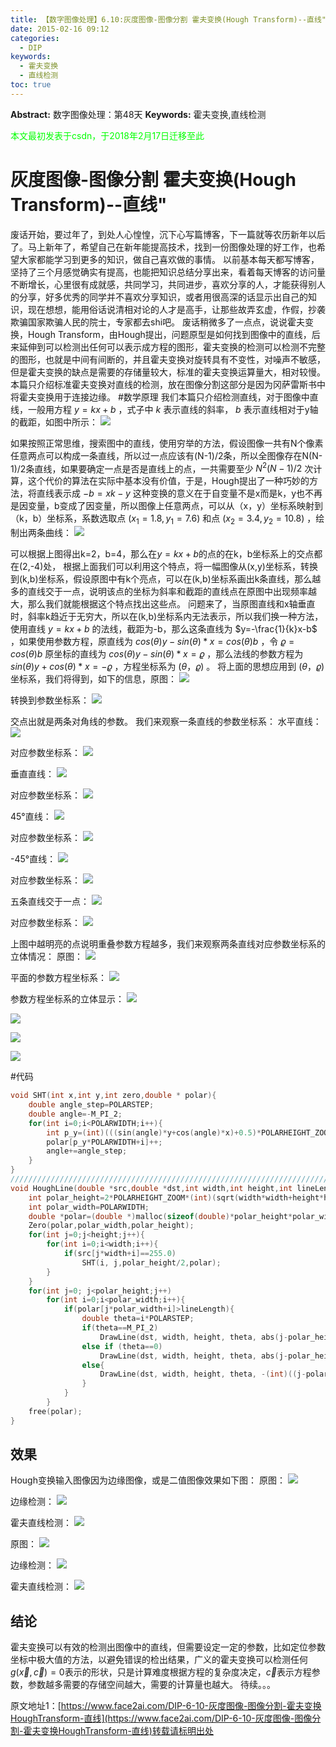 ```yaml
---
title: 【数字图像处理】6.10:灰度图像-图像分割 霍夫变换(Hough Transform)--直线"
date: 2015-02-16 09:12
categories:
  - DIP
keywords:
  - 霍夫变换
  - 直线检测
toc: true
---
```

**Abstract:** 数字图像处理：第48天
**Keywords:** 霍夫变换,直线检测
<!--more-->
<font color="00FF00">本文最初发表于csdn，于2018年2月17日迁移至此</font>
# 灰度图像-图像分割 霍夫变换(Hough Transform)--直线"
废话开始，要过年了，到处人心惶惶，沉下心写篇博客，下一篇就等农历新年以后了。马上新年了，希望自己在新年能提高技术，找到一份图像处理的好工作，也希望大家都能学习到更多的知识，做自己喜欢做的事情。
以前基本每天都写博客，坚持了三个月感觉确实有提高，也能把知识总结分享出来，看着每天博客的访问量不断增长，心里很有成就感，共同学习，共同进步，喜欢分享的人，才能获得别人的分享，好多优秀的同学并不喜欢分享知识，或者用很高深的话显示出自己的知识，现在想想，能用俗话说清相对论的人才是高手，让那些故弄玄虚，作假，抄袭欺骗国家欺骗人民的院士，专家都去shi吧。
废话稍微多了一点点，说说霍夫变换，Hough Transform，由Hough提出，问题原型是如何找到图像中的直线，后来延伸到可以检测出任何可以表示成方程的图形，霍夫变换的检测可以检测不完整的图形，也就是中间有间断的，并且霍夫变换对旋转具有不变性，对噪声不敏感，但是霍夫变换的缺点是需要的存储量较大，标准的霍夫变换运算量大，相对较慢。
本篇只介绍标准霍夫变换对直线的检测，放在图像分割这部分是因为冈萨雷斯书中将霍夫变换用于连接边缘。
#数学原理
我们本篇只介绍检测直线，对于图像中直线，一般用方程 $y=kx+b$ ，式子中 $k$ 表示直线的斜率， $b$ 表示直线相对于y轴的截距，如图中所示：
![](https://tony4ai-1251394096.cos.ap-hongkong.myqcloud.com/blog_images/DIP-6-10-灰度图像-图像分割-霍夫变换HoughTransform-直线/20150215185437867.jpeg)

如果按照正常思维，搜索图中的直线，使用穷举的方法，假设图像一共有N个像素任意两点可以构成一条直线，所以过一点应该有(N-1)/2条，所以全图像存在N(N-1)/2条直线，如果要确定一点是否是直线上的点，一共需要至少 $N^2(N-1)/2$ 次计算，这个代价的算法在实际中基本没有价值，于是，Hough提出了一种巧妙的方法，将直线表示成 $-b=xk-y$ 这种变换的意义在于自变量不是x而是k，y也不再是因变量，b变成了因变量，所以图像上任意两点，可以从（x，y）坐标系映射到（k，b）坐标系，系数选取点 $(x_1=1.8,y_1=7.6)$ 和点 $(x_2=3.4,y_2=10.8)$ ，绘制出两条曲线：
![](https://tony4ai-1251394096.cos.ap-hongkong.myqcloud.com/blog_images/DIP-6-10-灰度图像-图像分割-霍夫变换HoughTransform-直线/20150215190807615.jpeg)

可以根据上图得出k=2，b=4，那么在$y=kx+b$的点的在k，b坐标系上的交点都在(2,-4)处，
根据上面我们可以利用这个特点，将一幅图像从(x,y)坐标系，转换到(k,b)坐标系，假设原图中有k个亮点，可以在(k,b)坐标系画出k条直线，那么越多的直线交于一点，说明该点的坐标为斜率和截距的直线点在原图中出现频率越大，那么我们就能根据这个特点找出这些点。
问题来了，当原图直线和x轴垂直时，斜率k趋近于无穷大，所以在(k,b)坐标系内无法表示，所以我们换一种方法，使用直线 $y=kx+b$ 的法线，截距为-b，那么这条直线为 $y=-\frac{1}{k}x-b$ ，如果使用参数方程，原直线为 $cos(\theta)y-sin(\theta)*x=cos(\theta)b$ ，令 $\varrho=cos(\theta)b$ 原坐标的直线为 $cos(\theta)y-sin(\theta)*x=\varrho$ ，那么法线的参数方程为 $sin(\theta)y+cos(\theta)*x=-\varrho$ ，方程坐标系为 $(\theta，\varrho)$  。
将上面的思想应用到 $(\theta，\varrho)$ 坐标系，我们将得到，如下的信息，原图：
![](https://tony4ai-1251394096.cos.ap-hongkong.myqcloud.com/blog_images/DIP-6-10-灰度图像-图像分割-霍夫变换HoughTransform-直线/20150215193045036.jpeg)

转换到参数坐标系：
![](https://tony4ai-1251394096.cos.ap-hongkong.myqcloud.com/blog_images/DIP-6-10-灰度图像-图像分割-霍夫变换HoughTransform-直线/20150215193110277.jpeg)

交点出就是两条对角线的参数。
我们来观察一条直线的参数坐标系：
水平直线：
![](https://tony4ai-1251394096.cos.ap-hongkong.myqcloud.com/blog_images/DIP-6-10-灰度图像-图像分割-霍夫变换HoughTransform-直线/20150215193217279.jpeg)

对应参数坐标系：
![](https://tony4ai-1251394096.cos.ap-hongkong.myqcloud.com/blog_images/DIP-6-10-灰度图像-图像分割-霍夫变换HoughTransform-直线/20150215193230180.jpeg)

垂直直线：
![](https://tony4ai-1251394096.cos.ap-hongkong.myqcloud.com/blog_images/DIP-6-10-灰度图像-图像分割-霍夫变换HoughTransform-直线/20150215193232819.jpeg)

对应参数坐标系：
![](https://tony4ai-1251394096.cos.ap-hongkong.myqcloud.com/blog_images/DIP-6-10-灰度图像-图像分割-霍夫变换HoughTransform-直线/20150215193243879.jpeg)

45°直线：
![](https://tony4ai-1251394096.cos.ap-hongkong.myqcloud.com/blog_images/DIP-6-10-灰度图像-图像分割-霍夫变换HoughTransform-直线/20150215193256515.jpeg)

对应参数坐标系：
![](https://tony4ai-1251394096.cos.ap-hongkong.myqcloud.com/blog_images/DIP-6-10-灰度图像-图像分割-霍夫变换HoughTransform-直线/20150215193308059.jpeg)

-45°直线：
![](https://tony4ai-1251394096.cos.ap-hongkong.myqcloud.com/blog_images/DIP-6-10-灰度图像-图像分割-霍夫变换HoughTransform-直线/20150215193410475.jpeg)

对应参数坐标系：
![](https://tony4ai-1251394096.cos.ap-hongkong.myqcloud.com/blog_images/DIP-6-10-灰度图像-图像分割-霍夫变换HoughTransform-直线/20150215193422643.jpeg)

五条直线交于一点：
![](https://tony4ai-1251394096.cos.ap-hongkong.myqcloud.com/blog_images/DIP-6-10-灰度图像-图像分割-霍夫变换HoughTransform-直线/20150215193328105.jpeg)

对应参数坐标系：
![](https://tony4ai-1251394096.cos.ap-hongkong.myqcloud.com/blog_images/DIP-6-10-灰度图像-图像分割-霍夫变换HoughTransform-直线/20150215193343971.jpeg)

上图中越明亮的点说明重叠参数方程越多，我们来观察两条直线对应参数坐标系的立体情况：
原图：
![](https://tony4ai-1251394096.cos.ap-hongkong.myqcloud.com/blog_images/DIP-6-10-灰度图像-图像分割-霍夫变换HoughTransform-直线/20150215193815926.jpeg)

平面的参数方程坐标系：
![](https://tony4ai-1251394096.cos.ap-hongkong.myqcloud.com/blog_images/DIP-6-10-灰度图像-图像分割-霍夫变换HoughTransform-直线/20150215193833164.jpeg)

参数方程坐标系的立体显示：
![](https://tony4ai-1251394096.cos.ap-hongkong.myqcloud.com/blog_images/DIP-6-10-灰度图像-图像分割-霍夫变换HoughTransform-直线/20150215193931521.jpeg)

![](https://tony4ai-1251394096.cos.ap-hongkong.myqcloud.com/blog_images/DIP-6-10-灰度图像-图像分割-霍夫变换HoughTransform-直线/20150215193935002.jpeg)

![](https://tony4ai-1251394096.cos.ap-hongkong.myqcloud.com/blog_images/DIP-6-10-灰度图像-图像分割-霍夫变换HoughTransform-直线/20150215194005467.jpeg)

![](https://tony4ai-1251394096.cos.ap-hongkong.myqcloud.com/blog_images/DIP-6-10-灰度图像-图像分割-霍夫变换HoughTransform-直线/20150215194022798.jpeg)


#代码
```c++
void SHT(int x,int y,int zero,double * polar){
    double angle_step=POLARSTEP;
    double angle=-M_PI_2;
    for(int i=0;i<POLARWIDTH;i++){
        int p_y=(int)(((sin(angle)*y+cos(angle)*x)+0.5)*POLARHEIGHT_ZOOM)+zero;
        polar[p_y*POLARWIDTH+i]++;
        angle+=angle_step;
    }
}
/////////////////////////////////////////////////////////////////////////////
void HoughLine(double *src,double *dst,int width,int height,int lineLength){
    int polar_height=2*POLARHEIGHT_ZOOM*(int)(sqrt(width*width+height*height)+1);
    int polar_width=POLARWIDTH;
    double *polar=(double *)malloc(sizeof(double)*polar_height*polar_width);
    Zero(polar,polar_width,polar_height);
    for(int j=0;j<height;j++){
        for(int i=0;i<width;i++){
            if(src[j*width+i]==255.0)
                SHT(i, j,polar_height/2,polar);
        }
    }
    for(int j=0; j<polar_height;j++)
        for(int i=0;i<polar_width;i++){
            if(polar[j*polar_width+i]>lineLength){
                double theta=i*POLARSTEP;
                if(theta==M_PI_2)
                    DrawLine(dst, width, height, theta, abs(j-polar_height/2)/POLARHEIGHT_ZOOM);
                else if (theta==0)
                    DrawLine(dst, width, height, theta, abs(j-polar_height/2)/POLARHEIGHT_ZOOM);
                else{
                    DrawLine(dst, width, height, theta, -(int)((j-polar_height/2)/cos(i*POLARSTEP))/POLARHEIGHT_ZOOM);
                }
            }
        }
    free(polar);
}

```
## 效果
Hough变换输入图像因为边缘图像，或是二值图像效果如下图：
原图：
![](https://tony4ai-1251394096.cos.ap-hongkong.myqcloud.com/blog_images/DIP-6-10-灰度图像-图像分割-霍夫变换HoughTransform-直线/20150215194417925.png)

边缘检测：
![](https://tony4ai-1251394096.cos.ap-hongkong.myqcloud.com/blog_images/DIP-6-10-灰度图像-图像分割-霍夫变换HoughTransform-直线/20150215194403510.jpeg)

霍夫直线检测：
![](https://tony4ai-1251394096.cos.ap-hongkong.myqcloud.com/blog_images/DIP-6-10-灰度图像-图像分割-霍夫变换HoughTransform-直线/20150215194444364.jpeg)

原图：
![](https://tony4ai-1251394096.cos.ap-hongkong.myqcloud.com/blog_images/DIP-6-10-灰度图像-图像分割-霍夫变换HoughTransform-直线/20150215194448813.png)

边缘检测：
![](https://tony4ai-1251394096.cos.ap-hongkong.myqcloud.com/blog_images/DIP-6-10-灰度图像-图像分割-霍夫变换HoughTransform-直线/20150215194550446.jpeg)

霍夫直线检测：
![](https://tony4ai-1251394096.cos.ap-hongkong.myqcloud.com/blog_images/DIP-6-10-灰度图像-图像分割-霍夫变换HoughTransform-直线/20150215194609603.jpeg)

## 结论
霍夫变换可以有效的检测出图像中的直线，但需要设定一定的参数，比如定位参数坐标中极大值的方法，以避免错误的检出结果，广义的霍夫变换可以检测任何$g(\vec x,\vec c)=0$表示的形状，只是计算难度根据方程的复杂度决定，$\vec c$表示方程参数，参数越多需要的存储空间越大，需要的计算量也越大。
待续。。。





原文地址1：[https://www.face2ai.com/DIP-6-10-灰度图像-图像分割-霍夫变换HoughTransform-直线](https://www.face2ai.com/DIP-6-10-灰度图像-图像分割-霍夫变换HoughTransform-直线)转载请标明出处
